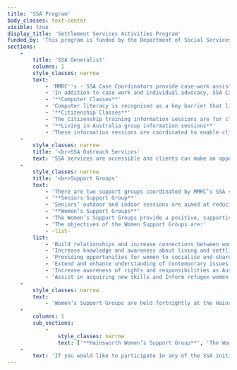 ```yaml
---
title: 'SSA Program'
body_classes: text-center
visible: true
display_title: 'Settlement Services Activities Program'
funded_by: 'This program is funded by the Department of Social Services.'
sections:
    -
        title: 'SSA Generalist'
        columns: 1
        style_classes: narrow
        text:
            - 'MMRC''s - SSA Case Coordinators provide case-work assistance, advice and referrals for eligible humanitarian and other visa holders who have lived in Australia for less than 5 years. With special focus on an individual’s needs, we provide advice, information sessions, support groups, access to essential services and referrals to a wide range of community and mainstream services.'
            - 'In addition to case work and individual advocacy, SSA Case Coordinators provide the following:'
            - '**Computer Classes**'
            - 'Computer literacy is recognised as a key barrier that limits refugee and humanitarian entrants from accessing services and obtaining vital information.  MMRC''s SSA computer literacy classes are aimed at clients with little or no computer skills. Clients are taught how to undertake basic computer instructions, initial web browsing, emails and creation of basic letters. These classes enable clients to use Microsoft Word and other windows applicationsand at the conclusion of the classes, clients are confident to use a computer, send and receive emails and access online services, websites and information.'
            - '**Citizenship Classes**'
            - 'The Citizenship training information sessions are for clients undertaking the Australian citizenship test. The information sessions enable clients to understand the testing process, application lodgement, requirements and eligibility for Citizenship.  Clients learn about Australian society and their rights and responsibilities of being an Australian citizen.  The sessions cover both the theory and practical aspects of the Citizenship Test including undertaking sample test questions on a computer to practice their skills as many clients are not familiar with using a personal computer. '
            - '**Living in Australia group information sessions**'
            - 'These information sessions are coordinated to enable clients to be independent, to solve problems as they arise, to gain knowledge and confidence to access mainstream support services and to understand their rights and responsibilities. The sessions delivered to clients cover a wide range of topics which are tailored to the needs of different groups and include areas such as tenancy information, employment law, women’s health, consumer protection and taxation.'
    -
        style_classes: narrow
        title: '<br>SSA Outreach Services'
        text: 'SSA services are accessible and clients can make an appointment with a Case Coordinator at outreach offices in the Clarkson Library and North Metropolitan TAFE in the City. '
    -
        style_classes: narrow
        title: '<br>Support Groups'
        text:
            - 'There are two support groups coordinated by MMRC’s SSA staff:'
            - '**Seniors Support Group**'
            - 'Seniors’ outdoor and indoor sessions are aimed at reducing social isolation and increasing integration with other community groups and mainstream society.  Outings to various venues takes place over the year and the activities enhance social support networks, health, fitness and well-being.'
            - '**Women’s Support Groups**'
            - 'The Women’s Support Groups provide a positive, supportive environment which assist in reducing social isolation often experienced by refugee women.   Activities include cooking multicultural meals, sewing and information sessions on a variety of life issues and topics including women’s health, wellbeing, nutrition and food labelling, education, domestic violence, water safety and parenting.'
            - 'The objectives of the Women Support Groups are:'
            - ~list~
        list:
            - 'Build relationships and increase connections between women from different backgrounds, languages and cultures'
            - 'Increase knowledge and awareness about living and settling in Australia in order to adjust to Australian society'
            - 'Providing opportunities for women to socialise and share experiences with women from other nationalities.'
            - 'Extend and enhance understanding of contemporary issues such as legal rights, health and parenting'
            - 'Increase awareness of rights and responsibilities as Australian residents'
            - 'Assist in acquiring new skills and Inform refugee women of services and programs available to them.'
    -
        style_classes: narrow
        text:
            - 'Women’s Support Groups are held fortnightly at the Hainsworth Community Centre in Girrawheen and monthly at the Clarkson Library.'
    -
        columns: 1
        sub_sections:
            -
                style_classes: narrow
                text: ['**Hainsworth Women’s Support Group**', 'The Women’s Support Group at Hainsworth Community Centre in Girrawheen is on Wednesdays from 10 am to 1pm. This is for women living in surrounding suburbs such as Balga, Mirrabooka, Girrawheen and Nollamara.', '**Clarkson Women’s Support Group**', 'SSA has a Clarkson Women Support Group, which is held monthly from 10:30am to 1 pm for ladies who live in the fast growing northern suburbs areas including Clarkson, Butler, Merriwa and surrounding areas. The Clarkson Women’s Support Group consists of women from different countries of birth including South Sudan, Iraq, Egypt, Afghanistan, Sudan and the Democratic Republic of the Congo.']
    -
        text: 'If you would like to participate in any of the SSA initiatives, please contact MMRC on: <br><br><a href="tel:=0893455755">08 9345 5755</a><br><a href="mailto:=admin@mmrc.wa.gov.au">admin@mmrcwa.org.au</a>'
---
```


